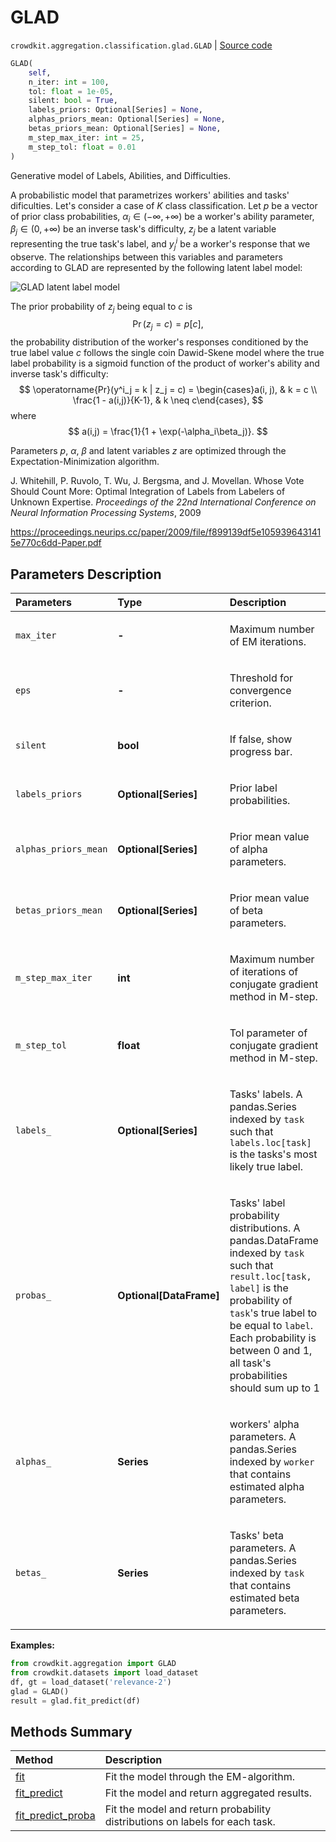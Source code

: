 # GLAD
`crowdkit.aggregation.classification.glad.GLAD` | [Source code](https://github.com/Toloka/crowd-kit/blob/v1.2.0/crowdkit/aggregation/classification/glad.py#L24)

```python
GLAD(
    self,
    n_iter: int = 100,
    tol: float = 1e-05,
    silent: bool = True,
    labels_priors: Optional[Series] = None,
    alphas_priors_mean: Optional[Series] = None,
    betas_priors_mean: Optional[Series] = None,
    m_step_max_iter: int = 25,
    m_step_tol: float = 0.01
)
```

Generative model of Labels, Abilities, and Difficulties.


A probabilistic model that parametrizes workers' abilities and tasks' dificulties.
Let's consider a case of $K$ class classification. Let $p$ be a vector of prior class probabilities,
$\alpha_i \in (-\infty, +\infty)$ be a worker's ability parameter, $\beta_j \in (0, +\infty)$ be
an inverse task's difficulty, $z_j$ be a latent variable representing the true task's label, and $y^i_j$
be a worker's response that we observe. The relationships between this variables and parameters according
to GLAD are represented by the following latent label model:

![GLAD latent label model](https://tlk.s3.yandex.net/crowd-kit/docs/glad_llm.png)


The prior probability of $z_j$ being equal to $c$ is
$$
\operatorname{Pr}(z_j = c) = p[c],
$$
the probability distribution of the worker's responses conditioned by the true label value $c$ follows the
single coin Dawid-Skene model where the true label probability is a sigmoid function of the product of
worker's ability and inverse task's difficulty:
$$
\operatorname{Pr}(y^i_j = k | z_j = c) = \begin{cases}a(i, j), & k = c \\ \frac{1 - a(i,j)}{K-1}, & k \neq c\end{cases},
$$
where
$$
a(i,j) = \frac{1}{1 + \exp(-\alpha_i\beta_j)}.
$$

Parameters $p$, $\alpha$, $\beta$ and latent variables $z$ are optimized through the Expectation-Minimization algorithm.


J. Whitehill, P. Ruvolo, T. Wu, J. Bergsma, and J. Movellan.
Whose Vote Should Count More: Optimal Integration of Labels from Labelers of Unknown Expertise.
*Proceedings of the 22nd International Conference on Neural Information Processing Systems*, 2009

<https://proceedings.neurips.cc/paper/2009/file/f899139df5e1059396431415e770c6dd-Paper.pdf>

## Parameters Description

| Parameters | Type | Description |
| :----------| :----| :-----------|
`max_iter`|**-**|<p>Maximum number of EM iterations.</p>
`eps`|**-**|<p>Threshold for convergence criterion.</p>
`silent`|**bool**|<p>If false, show progress bar.</p>
`labels_priors`|**Optional\[Series\]**|<p>Prior label probabilities.</p>
`alphas_priors_mean`|**Optional\[Series\]**|<p>Prior mean value of alpha parameters.</p>
`betas_priors_mean`|**Optional\[Series\]**|<p>Prior mean value of beta parameters.</p>
`m_step_max_iter`|**int**|<p>Maximum number of iterations of conjugate gradient method in M-step.</p>
`m_step_tol`|**float**|<p>Tol parameter of conjugate gradient method in M-step.</p>
`labels_`|**Optional\[Series\]**|<p>Tasks&#x27; labels. A pandas.Series indexed by `task` such that `labels.loc[task]` is the tasks&#x27;s most likely true label.</p>
`probas_`|**Optional\[DataFrame\]**|<p>Tasks&#x27; label probability distributions. A pandas.DataFrame indexed by `task` such that `result.loc[task, label]` is the probability of `task`&#x27;s true label to be equal to `label`. Each probability is between 0 and 1, all task&#x27;s probabilities should sum up to 1</p>
`alphas_`|**Series**|<p>workers&#x27; alpha parameters. A pandas.Series indexed by `worker` that contains estimated alpha parameters.</p>
`betas_`|**Series**|<p>Tasks&#x27; beta parameters. A pandas.Series indexed by `task` that contains estimated beta parameters.</p>

**Examples:**


```python
from crowdkit.aggregation import GLAD
from crowdkit.datasets import load_dataset
df, gt = load_dataset('relevance-2')
glad = GLAD()
result = glad.fit_predict(df)
```
## Methods Summary

| Method | Description |
| :------| :-----------|
[fit](crowdkit.aggregation.classification.glad.GLAD.fit.md)| Fit the model through the EM-algorithm.
[fit_predict](crowdkit.aggregation.classification.glad.GLAD.fit_predict.md)| Fit the model and return aggregated results.
[fit_predict_proba](crowdkit.aggregation.classification.glad.GLAD.fit_predict_proba.md)| Fit the model and return probability distributions on labels for each task.
